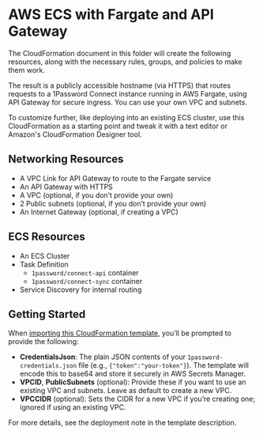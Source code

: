 # AWS ECS with Fargate and API Gateway

The CloudFormation document in this folder will create the following resources, along with the necessary rules, groups, and policies to make them work.

The result is a publicly accessible hostname (via HTTPS) that routes requests to a 1Password Connect instance running in AWS Fargate, using API Gateway for secure ingress. You can use your own VPC and subnets.

To customize further, like deploying into an existing ECS cluster, use this CloudFormation as a starting point and tweak it with a text editor or Amazon's CloudFormation Designer tool.

## Networking Resources

- A VPC Link for API Gateway to route to the Fargate service
- An API Gateway with HTTPS
- A VPC (optional, if you don’t provide your own)
- 2 Public subnets (optional, if you don’t provide your own)
- An Internet Gateway (optional, if creating a VPC)


## ECS Resources

- An ECS Cluster
- Task Definition
  - `1password/connect-api` container
  - `1password/connect-sync` container
- Service Discovery for internal routing

## Getting Started

When [importing this CloudFormation template](https://docs.aws.amazon.com/AWSCloudFormation/latest/UserGuide/cfn-using-console-create-stack-template.html), you’ll be prompted to provide the following:

- **CredentialsJson**: The plain JSON contents of your `1password-credentials.json` file (e.g., `{"token":"your-token"}`). The template will encode this to base64 and store it securely in AWS Secrets Manager.
- **VPCID**, **PublicSubnets** (optional): Provide these if you want to use an existing VPC and subnets. Leave as default to create a new VPC.
- **VPCCIDR** (optional): Sets the CIDR for a new VPC if you’re creating one; ignored if using an existing VPC.

For more details, see the deployment note in the template description.